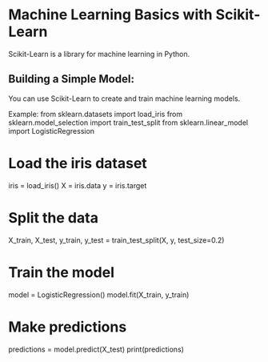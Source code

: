 # Machine Learning Basics with Scikit-Learn
Scikit-Learn is a library for machine learning in Python.

## Building a Simple Model:
You can use Scikit-Learn to create and train machine learning models.

Example:
from sklearn.datasets import load_iris
from sklearn.model_selection import train_test_split
from sklearn.linear_model import LogisticRegression

# Load the iris dataset
iris = load_iris()
X = iris.data
y = iris.target

# Split the data
X_train, X_test, y_train, y_test = train_test_split(X, y, test_size=0.2)

# Train the model
model = LogisticRegression()
model.fit(X_train, y_train)

# Make predictions
predictions = model.predict(X_test)
print(predictions)

